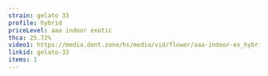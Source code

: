 ```yaml
---
strain: gelato 33
profile: hybrid
priceLevel: aaa indoor exotic
thca: 25.72%
video1: https://media.dont.zone/hs/media/vid/flower/aaa-indoor-ex_hybrid_gelatto33.webm
linkid: gelato-33
items: 1
---
```

